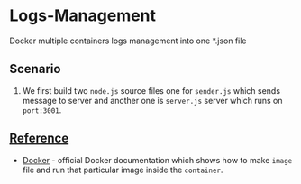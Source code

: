# Logs-Management
Docker multiple containers logs management into one *.json file

## Scenario

1. We first build two `node.js` source files one for `sender.js` which sends message to server and another one is `server.js` server which runs on `port:3001`. 

## [Reference]()

- [Docker](https://docs.docker.com/) - official Docker documentation which shows how to make `image` file and run that particular image inside the `container`.
